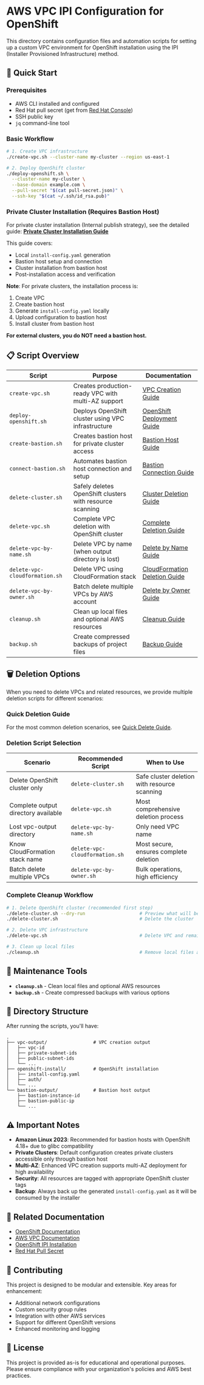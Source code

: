 # AWS VPC IPI Configuration for OpenShift

This directory contains configuration files and automation scripts for setting up a custom VPC environment for OpenShift installation using the IPI (Installer Provisioned Infrastructure) method.

## 🚀 Quick Start

### Prerequisites
- AWS CLI installed and configured
- Red Hat pull secret (get from [Red Hat Console](https://console.redhat.com/openshift/install/pull-secret))
- SSH public key
- `jq` command-line tool

### Basic Workflow

```bash
# 1. Create VPC infrastructure
./create-vpc.sh --cluster-name my-cluster --region us-east-1

# 2. Deploy OpenShift cluster
./deploy-openshift.sh \
  --cluster-name my-cluster \
  --base-domain example.com \
  --pull-secret "$(cat pull-secret.json)" \
  --ssh-key "$(cat ~/.ssh/id_rsa.pub)"
```

### Private Cluster Installation (Requires Bastion Host)

For private cluster installation (Internal publish strategy), see the detailed guide:
**[Private Cluster Installation Guide](README-private-cluster-installation.md)**

This guide covers:
- Local `install-config.yaml` generation
- Bastion host setup and connection
- Cluster installation from bastion host
- Post-installation access and verification

**Note**: For private clusters, the installation process is:
1. Create VPC
2. Create bastion host
3. Generate `install-config.yaml` locally
4. Upload configuration to bastion host
5. Install cluster from bastion host

**For external clusters, you do NOT need a bastion host.**

## 📋 Script Overview

| Script | Purpose | Documentation |
|--------|---------|---------------|
| `create-vpc.sh` | Creates production-ready VPC with multi-AZ support | [VPC Creation Guide](README-create-vpc.md) |
| `deploy-openshift.sh` | Deploys OpenShift cluster using VPC infrastructure | [OpenShift Deployment Guide](README-openshift-deployment.md) |
| `create-bastion.sh` | Creates bastion host for private cluster access | [Bastion Host Guide](README-bastion.md) |
| `connect-bastion.sh` | Automates bastion host connection and setup | [Bastion Connection Guide](README-connect-bastion.md) |
| `delete-cluster.sh` | Safely deletes OpenShift clusters with resource scanning | [Cluster Deletion Guide](README-delete-cluster.md) |
| `delete-vpc.sh` | Complete VPC deletion with OpenShift cluster | [Complete Deletion Guide](README-delete-vpc.md) |
| `delete-vpc-by-name.sh` | Delete VPC by name (when output directory is lost) | [Delete by Name Guide](README-delete-by-name.md) |
| `delete-vpc-cloudformation.sh` | Delete VPC using CloudFormation stack | [CloudFormation Deletion Guide](README-delete-cloudformation.md) |
| `delete-vpc-by-owner.sh` | Batch delete multiple VPCs by AWS account | [Delete by Owner Guide](README-delete-by-owner.md) |
| `cleanup.sh` | Clean up local files and optional AWS resources | [Cleanup Guide](README-cleanup.md) |
| `backup.sh` | Create compressed backups of project files | [Backup Guide](README-backup.md) |

## 🗑️ Deletion Options

When you need to delete VPCs and related resources, we provide multiple deletion scripts for different scenarios:

### Quick Deletion Guide
For the most common deletion scenarios, see [Quick Delete Guide](QUICK-DELETE.md).

### Deletion Script Selection

| Scenario | Recommended Script | When to Use |
|----------|-------------------|-------------|
| Delete OpenShift cluster only | `delete-cluster.sh` | Safe cluster deletion with resource scanning |
| Complete output directory available | `delete-vpc.sh` | Most comprehensive deletion process |
| Lost vpc-output directory | `delete-vpc-by-name.sh` | Only need VPC name |
| Know CloudFormation stack name | `delete-vpc-cloudformation.sh` | Most secure, ensures complete deletion |
| Batch delete multiple VPCs | `delete-vpc-by-owner.sh` | Bulk operations, high efficiency |

### Complete Cleanup Workflow

```bash
# 1. Delete OpenShift cluster (recommended first step)
./delete-cluster.sh --dry-run                    # Preview what will be deleted
./delete-cluster.sh                              # Delete the cluster

# 2. Delete VPC infrastructure
./delete-vpc.sh                                  # Delete VPC and remaining resources

# 3. Clean up local files
./cleanup.sh                                     # Remove local files and directories
```

## 🧹 Maintenance Tools

- **`cleanup.sh`** - Clean local files and optional AWS resources
- **`backup.sh`** - Create compressed backups with various options

## 📁 Directory Structure

After running the scripts, you'll have:

```
.
├── vpc-output/                 # VPC creation output
│   ├── vpc-id
│   ├── private-subnet-ids
│   ├── public-subnet-ids
│   └── ...
├── openshift-install/          # OpenShift installation
│   ├── install-config.yaml
│   ├── auth/
│   └── ...
└── bastion-output/             # Bastion host output
    ├── bastion-instance-id
    ├── bastion-public-ip
    └── ...
```

## ⚠️ Important Notes

- **Amazon Linux 2023**: Recommended for bastion hosts with OpenShift 4.18+ due to glibc compatibility
- **Private Clusters**: Default configuration creates private clusters accessible only through bastion host
- **Multi-AZ**: Enhanced VPC creation supports multi-AZ deployment for high availability
- **Security**: All resources are tagged with appropriate OpenShift cluster tags
- **Backup**: Always back up the generated `install-config.yaml` as it will be consumed by the installer

## 🔗 Related Documentation

- [OpenShift Documentation](https://docs.openshift.com/)
- [AWS VPC Documentation](https://docs.aws.amazon.com/vpc/)
- [OpenShift IPI Installation](https://docs.openshift.com/container-platform/latest/installing/installing_aws/installing-aws-default.html)
- [Red Hat Pull Secret](https://console.redhat.com/openshift/install/pull-secret)

## 🤝 Contributing

This project is designed to be modular and extensible. Key areas for enhancement:
- Additional network configurations
- Custom security group rules
- Integration with other AWS services
- Support for different OpenShift versions
- Enhanced monitoring and logging

## 📄 License

This project is provided as-is for educational and operational purposes. Please ensure compliance with your organization's policies and AWS best practices. 